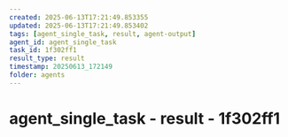 ```yaml
---
created: 2025-06-13T17:21:49.853355
updated: 2025-06-13T17:21:49.853402
tags: [agent_single_task, result, agent-output]
agent_id: agent_single_task
task_id: 1f302ff1
result_type: result
timestamp: 20250613_172149
folder: agents
---
```


# agent_single_task - result - 1f302ff1

